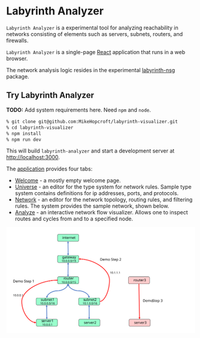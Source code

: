 # Labyrinth Analyzer

`Labyrinth Analyzer` is a experimental tool for analyzing reachability in networks consisting of elements such as servers, subnets, routers, and firewalls.

`Labyrinth Analyzer` is a single-page [React](https://reactjs.org/) application that runs in a web browser.

The network analysis logic resides in the experimental  [labyrinth-nsg](https://www.npmjs.com/package/labyrinth-nsg) package.

## Try Labyrinth Analyzer

**TODO:** Add system requirements here. Need `npm` and `node`.

~~~
% git clone git@github.com:MikeHopcroft/labyrinth-visualizer.git
% cd labyrinth-visualizer
% npm install
% npm run dev
~~~

This will build `labyrinth-analyzer` and start a development server at [http://localhost:3000](http://localhost:3000).

The [application](http://localhost:3000) provides four tabs:
* [Welcome](http://localhost:3000/) - a mostly empty welcome page.
* [Universe](http://localhost:3000/universe) - an editor for the type system for network rules. Sample type system contains definitions for ip addresses, ports, and protocols.
* [Network](http://localhost:3000/network) - an editor for the network topology, routing rules, and filtering rules. The system provides the sample network, shown below.
* [Analyze](http://localhost:3000/analyze) - an interactive network flow visualizer. Allows one to inspect routes and cycles from and to a specified node.

![Demo](/documentation/demo.svg)
